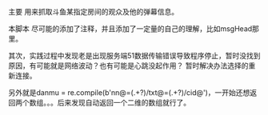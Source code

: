 主要 用来抓取斗鱼某指定房间的观众及他的弹幕信息。

本脚本 尽可能的添加了注释，并且添加了一定量的自己的理解，比如msgHead那里。

其次，实践过程中发现老是出现服务端51数据传输错误导致程序停止，暂时没找到原因，有可能就是网络波动？也有可能是心跳没起作用？
暂时解决办法选择的重新连接。

另外就是danmu = re.compile(b'nn@=(.+?)/txt@=(.+?)/cid@')，一开始还想返回两个数组。。。后来发现自动返回一个二维的数组就行了。
